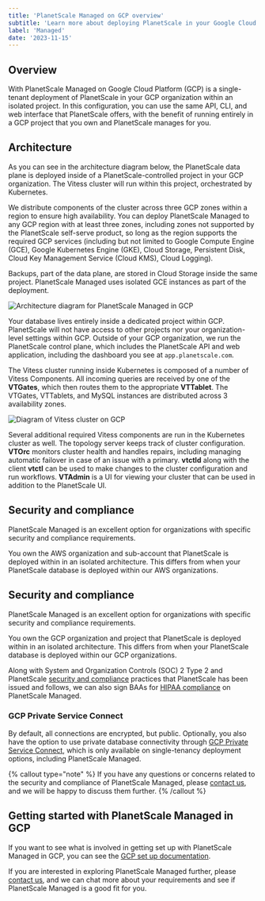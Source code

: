 ```yaml
---
title: 'PlanetScale Managed on GCP overview'
subtitle: 'Learn more about deploying PlanetScale in your Google Cloud Platform account with our PlanetScale Managed plan.'
label: 'Managed'
date: '2023-11-15'
---
```


## Overview

With PlanetScale Managed on Google Cloud Platform (GCP) is a single-tenant deployment of PlanetScale in your GCP organization within an isolated project. In this configuration, you can use the same API, CLI, and web interface that PlanetScale offers, with the benefit of running entirely in a GCP project that you own and PlanetScale manages for you.

## Architecture

As you can see in the architecture diagram below, the PlanetScale data plane is deployed inside of a PlanetScale-controlled project in your GCP organization.
The Vitess cluster will run within this project, orchestrated by Kubernetes.

We distribute components of the cluster across three GCP zones within a region to ensure high availability.
You can deploy PlanetScale Managed to any GCP region with at least three zones, including zones not supported by the PlanetScale self-serve product, so long as the region supports the required GCP services (including but not limited to Google Compute Engine (GCE), Google Kubernetes Engine (GKE), Cloud Storage, Persistent Disk, Cloud Key Management Service (Cloud KMS), Cloud Logging).

Backups, part of the data plane, are stored in Cloud Storage inside the same project.
PlanetScale Managed uses isolated GCE instances as part of the deployment.

![Architecture diagram for PlanetScale Managed in GCP](/assets/docs/managed/gcp/gcp-arch-diagram.png)

Your database lives entirely inside a dedicated project within GCP. PlanetScale will not have access to other projects nor your organization-level settings within GCP. Outside of your GCP organization, we run the PlanetScale control plane, which includes the PlanetScale API and web application, including the dashboard you see at `app.planetscale.com`.

The Vitess cluster running inside Kubernetes is composed of a number of Vitess Components.
All incoming queries are received by one of the **VTGates**, which then routes them to the appropriate **VTTablet**.
The VTGates, VTTablets, and MySQL instances are distributed across 3 availability zones.

![Diagram of Vitess cluster on GCP](/assets/docs/managed/gcp/gcp-vitess.png)

Several additional required Vitess components are run in the Kubernetes cluster as well.
The topology server keeps track of cluster configuration.
**VTOrc** monitors cluster health and handles repairs, including managing automatic failover in case of an issue with a primary.
**vtctld** along with the client **vtctl** can be used to make changes to the cluster configuration and run workflows.
**VTAdmin** is a UI for viewing your cluster that can be used in addition to the PlanetScale UI.

## Security and compliance

PlanetScale Managed is an excellent option for organizations with specific security and compliance requirements.

You own the AWS organization and sub-account that PlanetScale is deployed within in an isolated architecture. This differs from when your PlanetScale database is deployed within our AWS organizations.

## Security and compliance

PlanetScale Managed is an excellent option for organizations with specific security and compliance requirements.

You own the GCP organization and project that PlanetScale is deployed within in an isolated architecture. This differs from when your PlanetScale database is deployed within our GCP organizations.

Along with System and Organization Controls (SOC) 2 Type 2 and PlanetScale [security and compliance](/docs/concepts/security) practices that PlanetScale has been issued and follows, we can also sign BAAs for [HIPAA compliance](/blog/planetscale-and-hipaa) on PlanetScale Managed.

### GCP Private Service Connect

By default, all connections are encrypted, but public. Optionally, you also have the option to use private database connectivity through [GCP Private Service Connect](/docs/enterprise/managed/gcp/private-service-connect), which is only available on single-tenancy deployment options, including PlanetScale Managed.

{% callout type="note" %}
If you have any questions or concerns related to the security and compliance of PlanetScale Managed, please [contact us](/contact), and we will be happy to discuss them further.
{% /callout %}

## Getting started with PlanetScale Managed in GCP

If you want to see what is involved in getting set up with PlanetScale Managed in GCP, you can see the [GCP set up documentation](/docs/enterprise/managed/gcp/getting-started).

If you are interested in exploring PlanetScale Managed further, please [contact us](/contact), and we can chat more about your requirements and see if PlanetScale Managed is a good fit for you.

